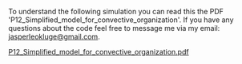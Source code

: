 To understand the following simulation you can read this the PDF 'P12_Simplified_model_for_convective_organization'. If you have any questions about the code feel free to message me via my email: jasperleokluge@gmail.com.

[P12_Simplified_model_for_convective_organization.pdf](https://github.com/user-attachments/files/20109088/P12_Simplified_model_for_convective_organization.pdf)
